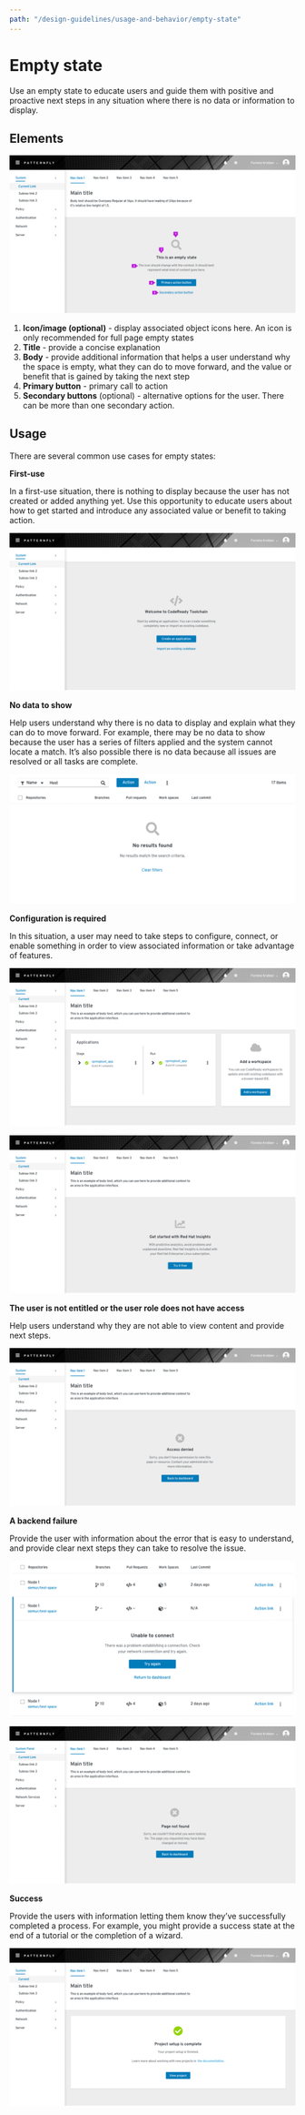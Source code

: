 ```yaml
---
path: "/design-guidelines/usage-and-behavior/empty-state"
---
```

# Empty state
Use an empty state to educate users and guide them with positive and proactive next steps in any situation where there is no data or information to display.

## Elements

![Empty state elements](img/emptystate-elements.png)

1. **Icon/image (optional)** - display associated object icons here. An icon is only recommended for full page empty states
2. **Title** - provide a concise explanation
3. **Body** - provide additional information that helps a user understand why the space is empty, what they can do to move forward, and the value or benefit that is gained by taking the next step
4. **Primary button** - primary call to action
5. **Secondary buttons** (optional) - alternative options for the user. There can be more than one secondary action.

## Usage
There are several common use cases for empty states:

**First-use**

In a first-use situation, there is nothing to display because the user has not created or added anything yet. Use this opportunity to educate users about how to get started and introduce any associated value or benefit to taking action.

![First use](img/firstuse.png)

**No data to show**

Help users understand why there is no data to display and explain what they can do to move forward. For example, there may be no data to show because the user has a series of filters applied and the system cannot locate a match. It’s also possible there is no data because all issues are resolved or all tasks are complete.

![No data to show](img/noresultsfound.png)

**Configuration is required**

In this situation, a user may need to take steps to configure, connect, or enable something in order to view associated information or take advantage of features.

![Configuration is required](img/config.png)

![Configuration is required](img/config2.png)

**The user is not entitled or the user role does not have access**

Help users understand why they are not able to view content and provide next steps.

![No access](img/access-denied.png)

**A backend failure**

Provide the user with information about the error that is easy to understand, and provide clear next steps they can take to resolve the issue.

![Backend failure](img/backend-fail.png)

![Page not found](img/page_not_found.png)

**Success**

Provide the users with information letting them know they’ve successfully completed a process. For example, you might provide a success state at the end of a tutorial or the completion of a wizard.

![Success](img/success.png)

<!-- ## Variations

Empty states are most commonly presented in data lists, data tables, card views, or as a full page.

*In a data list*
![Data list](img/emptystate-datalist.png)

*In a small card*
![Small card](img/emptystate-card.png)

*In a large card*
![Large card](img/emptystate-lgcard.png)

*In a full screen*
![Full screen](img/emptystate-fullscreen.png)-->
